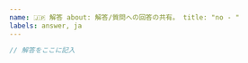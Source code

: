 ```yaml
---
name: 🇯🇵 解答 about: 解答/質問への回答の共有。 title: "no - "
labels: answer, ja
---
```


<!--
注釈: 

🎉 課題の解決おめでとうございます。解答の共有嬉しいです!

ただ、ユーザー数の増加により、issueはすぐに解答で満たされてしまいます。

解答を送る前に、既に類似の解答が投稿されていないか確認してください。それらに、リアクションを送ったり、コメントを残すことも出来ます。もし、あなたの解答がユニークなものだったら遠慮せずにissueを作成して他の人に共有してください。この課題の解決方法についてのアイディアや考えを共有することは大歓迎です。
-->

```ts
// 解答をここに記入
```
